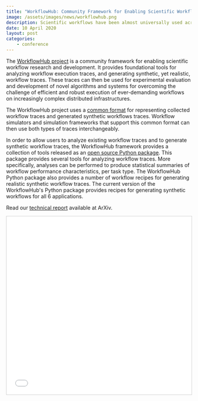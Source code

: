 ```yaml
---
title: "WorkflowHub: Community Framework for Enabling Scientific Workflow Research and Development"
image: /assets/images/news/workflowhub.png
description: Scientific workflows have been almost universally used across scientific domains and have underpinned some of the most significant discoveries of the past several decades. Workflow management systems (WMSs) provide abstraction and automation which enable a broad range of researchers to easily define sophisticated computational processes and to then execute them efficiently on parallel and distributed computing systems. As workflows have been adopted by a number of scientific communities, they are becoming more complex and require more sophisticated workflow management capabilities. A workflow now can analyze terabyte-scale data sets, be composed of one million individual tasks, require coordination between heterogeneous tasks, manage tasks that execute for milliseconds to hours, and can process data streams, files, and data placed in object stores. The computations can be single core workloads, loosely coupled computations, or tightly all within a single workflow, and can run in dispersed computing platforms.
date: 10 April 2020
layout: post
categories:
    - conference
---
```


The [WorkflowHub project](https://workflowhub.org) is a community framework 
for enabling scientific workflow research and development. It provides foundational 
tools for analyzing workflow execution traces, and generating synthetic, yet 
realistic, workflow traces. These traces can then be used for experimental 
evaluation and development of novel algorithms and systems for overcoming the 
challenge of efficient and robust execution of ever-demanding workflows on 
increasingly complex distributed infrastructures.

The WorkflowHub project uses a [common format](https://workflowhub.org/json-format) 
for representing collected workflow traces and generated synthetic workflows traces. 
Workflow simulators and simulation frameworks that support this common format can 
then use both types of traces interchangeably.

In order to allow users to analyze existing workflow traces and to generate 
synthetic workflow traces, the WorkflowHub framework provides a collection of 
tools released as an [open source Python package](https://workflowhub.readthedocs.io/en/latest/). 
This package provides several tools for analyzing workflow traces. More specifically, 
analyses can be performed to produce statistical summaries of workflow performance 
characteristics, per task type. The WorkflowHub Python package also provides a 
number of workflow recipes for generating realistic synthetic workflow traces. 
The current version of the WorkflowHub's Python package provides recipes for 
generating synthetic workflows for all 6 applications.

Read our [technical report](https://arxiv.org/abs/2009.00250) available at ArXiv.

<iframe src="//www.slideshare.net/slideshow/embed_code/key/ewOXrBdhPDiPPl" width="595" height="485" frameborder="0" marginwidth="0" marginheight="0" scrolling="no" style="border:1px solid #CCC; border-width:1px; margin-bottom:5px; max-width: 100%;" allowfullscreen> </iframe>


